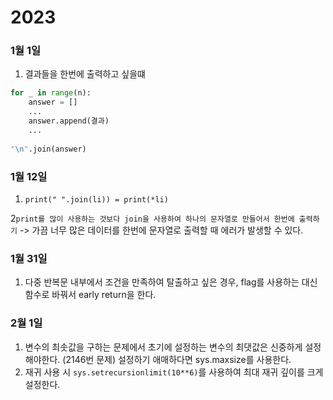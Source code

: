 # 2023

### 1월 1일

1. 결과들을 한번에 출력하고 싶을떄

```python
for _ in range(n):
    answer = [] 
    ...
    answer.append(결과)
    ...
    
"\n".join(answer)
```

### 1월 12일 

1. `print(" ".join(li)) = print(*li)`


2`print를 많이 사용하는 것보다 join을 사용하여 하나의 문자열로 만들어서 한번에 출력하기`
-> 가끔 너무 많은 데이터를 한번에 문자열로 출력할 때 에러가 발생할 수 있다.


### 1월 31일
1. 다중 반복문 내부에서 조건을 만족하여 탈출하고 싶은 경우, flag를 사용하는 대신 함수로 바꿔서 early return을 한다.

### 2월 1일
1. 변수의 최솟값을 구하는 문제에서 초기에 설정하는 변수의 최댓값은 신중하게 설정해야한다. (2146번 문제) 설정하기 애매하다면 sys.maxsize를 사용한다.
2. 재귀 사용 시 `sys.setrecursionlimit(10**6)`를 사용하여 최대 재귀 깊이를 크게 설정한다.
